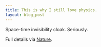 ```yaml
---
title: This is why I still love physics.
layout: blog_post
---
```


Space-time invisibility cloak. Seriously.

Full details via [Nature][1].

 [1]: http://www.nature.com/news/2010/101116/full/news.2010.611.html